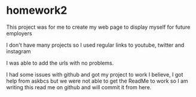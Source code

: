 # homework2

This project was for me to create my web page to display myself for future employers 

I don't have many projects so I used regular links to youtube, twitter and instagram 

I was able to add the urls with no problems. 

I had some issues with github and got my project to work I believe, I got help from askbcs but we were not able to get the ReadMe to work so I am writing this read me on github and will commit it from here. 

